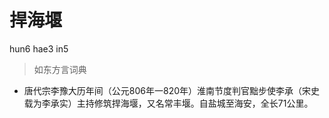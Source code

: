 # 捍海堰
hun6 hae3 in5
> 如东方言词典
- 唐代宗李豫大历年间（公元806年一820年）淮南节度判官黜步使李承（宋史载为李承实）主持修筑捍海堰，又名常丰堰。自盐城至海安，全长71公里。
